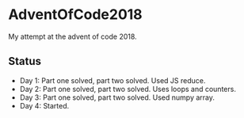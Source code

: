 # AdventOfCode2018
My attempt at the advent of code 2018.

## Status
*  Day 1: Part one solved, part two solved. Used JS reduce.
*  Day 2: Part one solved, part two solved. Uses loops and counters.
*  Day 3: Part one solved, part two solved. Used numpy array.
*  Day 4: Started.
